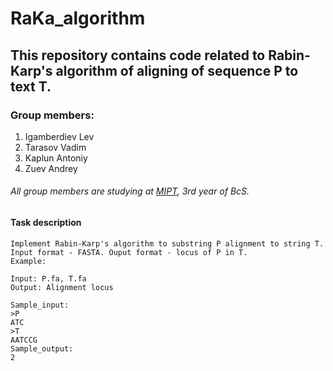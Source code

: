 # RaKa_algorithm
## This repository contains code related to Rabin-Karp's algorithm of aligning of sequence P to text T.
### Group members:
1. Igamberdiev Lev
2. Tarasov Vadim
3. Kaplun Antoniy
4. Zuev Andrey
###### All group members are studying at [MIPT](https://mipt.ru/), 3rd year of BcS.
#### Task description
```
Implement Rabin-Karp's algorithm to substring P alignment to string T. Input format - FASTA. Ouput format - locus of P in T.
Example:

Input: P.fa, T.fa
Output: Alignment locus

Sample_input:
>P
ATC
>T
AATCCG
Sample_output:
2
```
